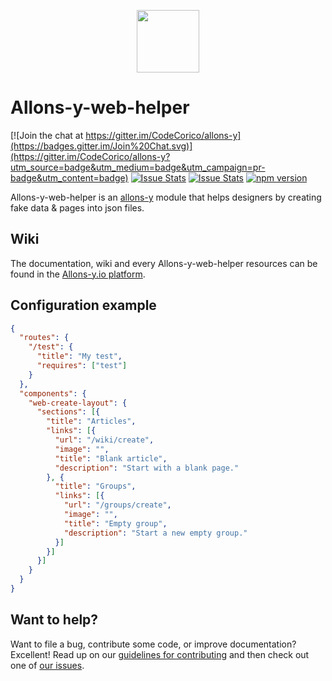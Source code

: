 <p align="center"><img src="http://codecorico.com/allons-y-logo.png" height="100" /></p>

# Allons-y-web-helper

[![Join the chat at https://gitter.im/CodeCorico/allons-y](https://badges.gitter.im/Join%20Chat.svg)](https://gitter.im/CodeCorico/allons-y?utm_source=badge&utm_medium=badge&utm_campaign=pr-badge&utm_content=badge)
[![Issue Stats](http://issuestats.com/github/codecorico/allons-y-web-helper/badge/issue)](http://issuestats.com/github/codecorico/allons-y)
[![Issue Stats](http://issuestats.com/github/codecorico/allons-y-web-helper/badge/pr)](http://issuestats.com/github/codecorico/allons-y)
[![npm version](https://badge.fury.io/js/allons-y-web-helper.svg)](https://badge.fury.io/js/allons-y-web-helper)

Allons-y-web-helper is an [allons-y](https://github.com/CodeCorico/allons-y) module that helps designers by creating fake data & pages into json files.

## Wiki

The documentation, wiki and every Allons-y-web-helper resources can be found in the [Allons-y.io platform](http://allons-y.io).

## Configuration example

```json
{
  "routes": {
    "/test": {
      "title": "My test",
      "requires": ["test"]
    }
  },
  "components": {
    "web-create-layout": {
      "sections": [{
        "title": "Articles",
        "links": [{
          "url": "/wiki/create",
          "image": "",
          "title": "Blank article",
          "description": "Start with a blank page."
        }, {
          "title": "Groups",
          "links": [{
            "url": "/groups/create",
            "image": "",
            "title": "Empty group",
            "description": "Start a new empty group."
          }]
        }]
      }]
    }
  }
}
```

## Want to help?

Want to file a bug, contribute some code, or improve documentation? Excellent! Read up on our [guidelines for contributing](CONTRIBUTING.md) and then check out one of [our issues](https://github.com/CodeCorico/allons-y-web-helper/issues).
